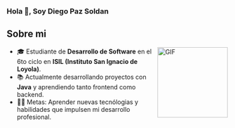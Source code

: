 
### Hola 👋, Soy Diego Paz Soldan
## Sobre mi

<img align="right" alt="GIF" height="160px" src="https://c.tenor.com/GN73MKBawZYAAAAi/busy-cute.gif" />


- 🎓 Estudiante de **Desarrollo de Software** en el 6to ciclo en **ISIL (Instituto San Ignacio de Loyola)**.  
- 📚 Actualmente desarrollando proyectos con **Java** y aprendiendo tanto frontend como backend.
- 💪🏼 Metas: Aprender nuevas tecnólogias y habilidades que impulsen mi desarrollo profesional.

